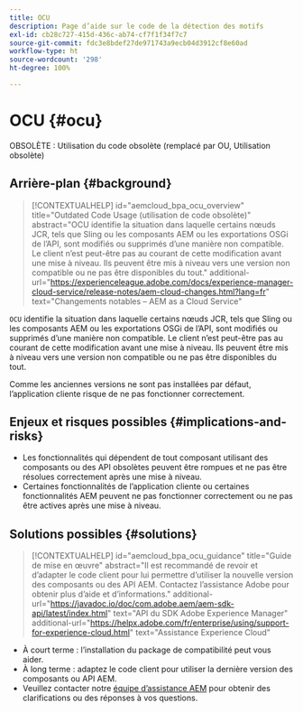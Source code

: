 ```yaml
---
title: OCU
description: Page d’aide sur le code de la détection des motifs
exl-id: cb28c727-415d-436c-ab74-cf7f1f34f7c7
source-git-commit: fdc3e8bdef27de971743a9ecb04d3912cf8e60ad
workflow-type: ht
source-wordcount: '298'
ht-degree: 100%

---
```


# OCU {#ocu}

OBSOLÈTE : Utilisation du code obsolète (remplacé par OU, Utilisation obsolète)

## Arrière-plan {#background}

>[!CONTEXTUALHELP]
>id="aemcloud_bpa_ocu_overview"
>title="Outdated Code Usage (utilisation de code obsolète)"
>abstract="OCU identifie la situation dans laquelle certains nœuds JCR, tels que Sling ou les composants AEM ou les exportations OSGi de l’API, sont modifiés ou supprimés d’une manière non compatible. Le client n’est peut-être pas au courant de cette modification avant une mise à niveau. Ils peuvent être mis à niveau vers une version non compatible ou ne pas être disponibles du tout."
>additional-url="https://experienceleague.adobe.com/docs/experience-manager-cloud-service/release-notes/aem-cloud-changes.html?lang=fr" text="Changements notables – AEM as a Cloud Service"

`OCU` identifie la situation dans laquelle certains nœuds JCR, tels que Sling ou les composants AEM ou les exportations OSGi de l’API, sont modifiés ou supprimés d’une manière non compatible. Le client n’est peut-être pas au courant de cette modification avant une mise à niveau. Ils peuvent être mis à niveau vers une version non compatible ou ne pas être disponibles du tout.

Comme les anciennes versions ne sont pas installées par défaut, l’application cliente risque de ne pas fonctionner correctement.

## Enjeux et risques possibles {#implications-and-risks}

* Les fonctionnalités qui dépendent de tout composant utilisant des composants ou des API obsolètes peuvent être rompues et ne pas être résolues correctement après une mise à niveau.
* Certaines fonctionnalités de l’application cliente ou certaines fonctionnalités AEM peuvent ne pas fonctionner correctement ou ne pas être actives après une mise à niveau.

## Solutions possibles {#solutions}

>[!CONTEXTUALHELP]
>id="aemcloud_bpa_ocu_guidance"
>title="Guide de mise en œuvre"
>abstract="Il est recommandé de revoir et d’adapter le code client pour lui permettre d’utiliser la nouvelle version des composants ou des API AEM. Contactez l’assistance Adobe pour obtenir plus d’aide et d’informations."
>additional-url="https://javadoc.io/doc/com.adobe.aem/aem-sdk-api/latest/index.html" text="API du SDK Adobe Experience Manager"
>additional-url="https://helpx.adobe.com/fr/enterprise/using/support-for-experience-cloud.html" text="Assistance Experience Cloud"

* À court terme : l’installation du package de compatibilité peut vous aider.
* À long terme : adaptez le code client pour utiliser la dernière version des composants ou API AEM.
* Veuillez contacter notre [équipe d’assistance AEM](https://helpx.adobe.com/fr/enterprise/using/support-for-experience-cloud.html) pour obtenir des clarifications ou des réponses à vos questions.
